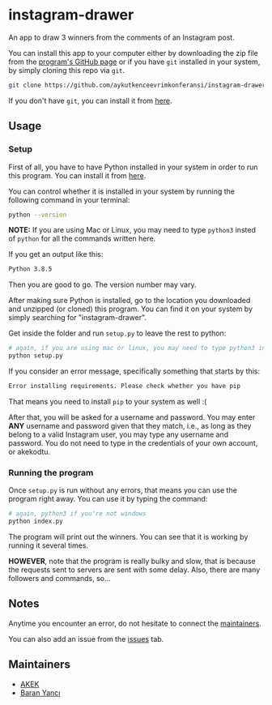 # instagram-drawer
An app to draw 3 winners from the comments of an Instagram post.

You can install this app to your computer either by downloading the zip file from the [program's GitHub page](https://github.com/aykutkenceevrimkonferansi/instagram-drawer)
or if you have `git` installed in your system, by simply cloning this repo via `git`.

```bash
git clone https://github.com/aykutkenceevrimkonferansi/instagram-drawer 
```

If you don't have `git`, you can install it from [here](https://git-scm.com/downloads).

## Usage

### Setup

First of all, you have to have Python installed in your system in order to run this program.
You can install it from [here](https://www.python.org/downloads/).

You can control whether it is installed in your system by running the following command in your terminal:

```bash
python --version
```
**NOTE:** If you are using Mac or Linux, you may need to type `python3` insted of `python` for all the commands written here.


If you get an output like this:

```bash
Python 3.8.5
```

Then you are good to go. The version number may vary.

After making sure Python is installed, go to the location you downloaded and unzipped (or cloned) this
program. You can find it on your system by simply searching for "instagram-drawer".

Get inside the folder and run `setup.py` to leave the rest to python:

```bash
# again, if you are using mac or linux, you may need to type python3 instead of python.
python setup.py
```

If you consider an error message, specifically something that starts by this:

```bash
Error installing requirements. Please check whether you have pip
```

That means you need to install `pip` to your system as well :(

After that, you will be asked for a username and password. You may enter **ANY** username
and password given that they match, i.e., as long as they belong to a valid Instagram user,
you may type any username and password. You do not need to type in the credentials of your
own account, or akekodtu.

### Running the program

Once `setup.py` is run without any errors, that means you can use the program right away.
You can use it by typing the command:
```bash
# again, python3 if you're not windows
python index.py
```

The program will print out the winners. You can see that it is working by running it several times.

**HOWEVER**, note that the program is really bulky and slow, that is because the requests
sent to servers are sent with some delay. Also, there are many followers and commands, so...

## Notes

Anytime you encounter an error, do not hesitate to connect the [maintainers](https://github.com/aykutkenceevrimkonferansi/instagram-drawer#maintainers).

You can also add an issue from the [issues](https://github.com/aykutkenceevrimkonferansi/instagram-drawer/issues) tab.

## Maintainers

- [AKEK](https://github.com/aykutkenceevrimkonferansi)
- [Baran Yancı](https://github.com/y4nci)

